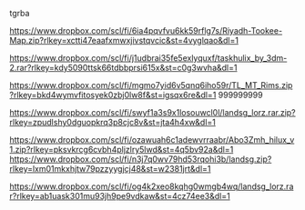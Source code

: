 tgrba


https://www.dropbox.com/scl/fi/6ia4pqvfvu6kk59rflg7s/Riyadh-Tookee-Map.zip?rlkey=xctti47eaafxmwxjivstqvcic&st=4vyglqao&dl=1

https://www.dropbox.com/scl/fi/j1udbrai35fe5exlyquxf/taskhulix_by_3dm-2.rar?rlkey=kdy5090ttsk66tdbbprsi615x&st=c0g3wvha&dl=1

https://www.dropbox.com/scl/fi/mgmo7yid6v5qnq6iho59r/TL_MT_Rims.zip?rlkey=bkd4wymvfitosyek0zbj0lw8f&st=igsqx6re&dl=1
999999999

https://www.dropbox.com/scl/fi/swyf1a3s9x1losouwcl0l/landsg_lorz.rar.zip?rlkey=zpudlshy0dguopkrq3p8cjc8v&st=jta4h4xw&dl=1

https://www.dropbox.com/scl/fi/ozawuah6c1adewvrraabr/Abo3Zmh_hilux_v1.zip?rlkey=pksvkrcg6cvbh4pljzlry5lwd&st=4q5bv92a&dl=1
https://www.dropbox.com/scl/fi/n3j7q0wv79hd53rqohi3b/landsg.zip?rlkey=lxm01mkxhjtw79pzzyygjcj48&st=w2381jrt&dl=1

https://www.dropbox.com/scl/fi/og4k2xeo8kqhg0wmgb4wq/landsg_lorz.rar?rlkey=ab1uask301mu93jh9pe9vdkaw&st=4cz74ee3&dl=1
